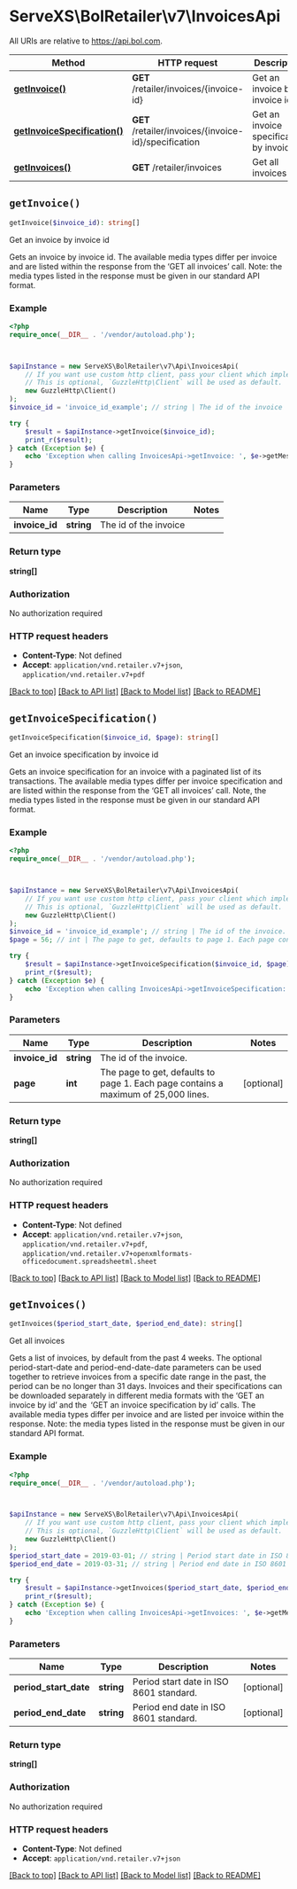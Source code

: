 # ServeXS\BolRetailer\v7\InvoicesApi

All URIs are relative to https://api.bol.com.

Method | HTTP request | Description
------------- | ------------- | -------------
[**getInvoice()**](InvoicesApi.md#getInvoice) | **GET** /retailer/invoices/{invoice-id} | Get an invoice by invoice id
[**getInvoiceSpecification()**](InvoicesApi.md#getInvoiceSpecification) | **GET** /retailer/invoices/{invoice-id}/specification | Get an invoice specification by invoice id
[**getInvoices()**](InvoicesApi.md#getInvoices) | **GET** /retailer/invoices | Get all invoices


## `getInvoice()`

```php
getInvoice($invoice_id): string[]
```

Get an invoice by invoice id

Gets an invoice by invoice id. The available media types differ per invoice and are listed within the response from the ‘GET all invoices’ call. Note: the media types listed in the response must be given in our standard API format.

### Example

```php
<?php
require_once(__DIR__ . '/vendor/autoload.php');



$apiInstance = new ServeXS\BolRetailer\v7\Api\InvoicesApi(
    // If you want use custom http client, pass your client which implements `GuzzleHttp\ClientInterface`.
    // This is optional, `GuzzleHttp\Client` will be used as default.
    new GuzzleHttp\Client()
);
$invoice_id = 'invoice_id_example'; // string | The id of the invoice

try {
    $result = $apiInstance->getInvoice($invoice_id);
    print_r($result);
} catch (Exception $e) {
    echo 'Exception when calling InvoicesApi->getInvoice: ', $e->getMessage(), PHP_EOL;
}
```

### Parameters

Name | Type | Description  | Notes
------------- | ------------- | ------------- | -------------
 **invoice_id** | **string**| The id of the invoice |

### Return type

**string[]**

### Authorization

No authorization required

### HTTP request headers

- **Content-Type**: Not defined
- **Accept**: `application/vnd.retailer.v7+json`, `application/vnd.retailer.v7+pdf`

[[Back to top]](#) [[Back to API list]](../../README.md#endpoints)
[[Back to Model list]](../../README.md#models)
[[Back to README]](../../README.md)

## `getInvoiceSpecification()`

```php
getInvoiceSpecification($invoice_id, $page): string[]
```

Get an invoice specification by invoice id

Gets an invoice specification for an invoice with a paginated list of its transactions. The available media types differ per invoice specification and are listed within the response from the ‘GET all invoices’ call. Note, the media types listed in the response must be given in our standard API format.

### Example

```php
<?php
require_once(__DIR__ . '/vendor/autoload.php');



$apiInstance = new ServeXS\BolRetailer\v7\Api\InvoicesApi(
    // If you want use custom http client, pass your client which implements `GuzzleHttp\ClientInterface`.
    // This is optional, `GuzzleHttp\Client` will be used as default.
    new GuzzleHttp\Client()
);
$invoice_id = 'invoice_id_example'; // string | The id of the invoice.
$page = 56; // int | The page to get, defaults to page 1. Each page contains a maximum of 25,000 lines.

try {
    $result = $apiInstance->getInvoiceSpecification($invoice_id, $page);
    print_r($result);
} catch (Exception $e) {
    echo 'Exception when calling InvoicesApi->getInvoiceSpecification: ', $e->getMessage(), PHP_EOL;
}
```

### Parameters

Name | Type | Description  | Notes
------------- | ------------- | ------------- | -------------
 **invoice_id** | **string**| The id of the invoice. |
 **page** | **int**| The page to get, defaults to page 1. Each page contains a maximum of 25,000 lines. | [optional]

### Return type

**string[]**

### Authorization

No authorization required

### HTTP request headers

- **Content-Type**: Not defined
- **Accept**: `application/vnd.retailer.v7+json`, `application/vnd.retailer.v7+pdf`, `application/vnd.retailer.v7+openxmlformats-officedocument.spreadsheetml.sheet`

[[Back to top]](#) [[Back to API list]](../../README.md#endpoints)
[[Back to Model list]](../../README.md#models)
[[Back to README]](../../README.md)

## `getInvoices()`

```php
getInvoices($period_start_date, $period_end_date): string[]
```

Get all invoices

Gets a list of invoices, by default from the past 4 weeks. The optional period-start-date and period-end-date-date parameters can be used together to retrieve invoices from a specific date range in the past, the period can be no longer than 31 days. Invoices and their specifications can be downloaded separately in different media formats with the ‘GET an invoice by id’ and the ‘GET an invoice specification by id’ calls. The available media types differ per invoice and are listed per invoice within the response. Note: the media types listed in the response must be given in our standard API format.

### Example

```php
<?php
require_once(__DIR__ . '/vendor/autoload.php');



$apiInstance = new ServeXS\BolRetailer\v7\Api\InvoicesApi(
    // If you want use custom http client, pass your client which implements `GuzzleHttp\ClientInterface`.
    // This is optional, `GuzzleHttp\Client` will be used as default.
    new GuzzleHttp\Client()
);
$period_start_date = 2019-03-01; // string | Period start date in ISO 8601 standard.
$period_end_date = 2019-03-31; // string | Period end date in ISO 8601 standard.

try {
    $result = $apiInstance->getInvoices($period_start_date, $period_end_date);
    print_r($result);
} catch (Exception $e) {
    echo 'Exception when calling InvoicesApi->getInvoices: ', $e->getMessage(), PHP_EOL;
}
```

### Parameters

Name | Type | Description  | Notes
------------- | ------------- | ------------- | -------------
 **period_start_date** | **string**| Period start date in ISO 8601 standard. | [optional]
 **period_end_date** | **string**| Period end date in ISO 8601 standard. | [optional]

### Return type

**string[]**

### Authorization

No authorization required

### HTTP request headers

- **Content-Type**: Not defined
- **Accept**: `application/vnd.retailer.v7+json`

[[Back to top]](#) [[Back to API list]](../../README.md#endpoints)
[[Back to Model list]](../../README.md#models)
[[Back to README]](../../README.md)
